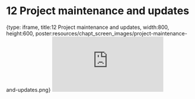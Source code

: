 # 12 Project maintenance and updates
 
{type: iframe, title:12 Project maintenance and updates, width:800, height:600, poster:resources/chapt_screen_images/project-maintenance-and-updates.png}
![](https://hutchdatascience.org/Tools_for_Reproducible_Workflows_in_R/project-maintenance-and-updates.html)
 

 
